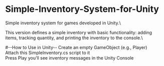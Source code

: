 # Simple-Inventory-System-for-Unity
Simple inventory system for games developed in Unity.\

This version defines a simple inventory with basic functionality: adding items, tracking quantity, and printing the inventory to the console.\

#--How to Use in Unity--
Create an empty GameObject (e.g., Player)\
Attach this SimpleInventory.cs script to it\
Press Play you’ll see inventory messages in the Unity Console

